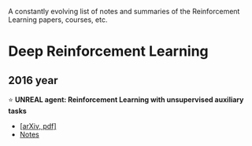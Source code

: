 A constantly evolving list of notes and summaries of the Reinforcement Learning papers, courses, etc.

# Deep Reinforcement Learning

## 2016 year
:star: **UNREAL agent: Reinforcement Learning with unsupervised auxiliary tasks**
  - [[arXiv, pdf]](https://arxiv.org/pdf/1611.05397.pdf)
  - [Notes](./notes/unreal_agent.md)
  
  
